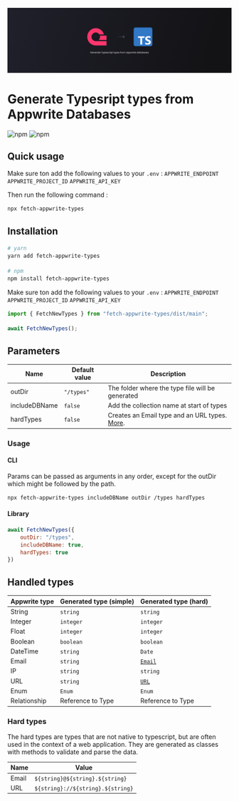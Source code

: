 ![fetch-appwrite-types banner](./readme-banner.jpg)

# Generate Typesript types from Appwrite Databases

![npm](https://img.shields.io/npm/dt/fetch-appwrite-types)
![npm](https://img.shields.io/npm/v/fetch-appwrite-types)

## Quick usage
Make sure ton add the following values to your ```.env``` :
```APPWRITE_ENDPOINT```
```APPWRITE_PROJECT_ID```
```APPWRITE_API_KEY```

Then run the following command :

```bash
npx fetch-appwrite-types
```

## Installation
```bash
# yarn
yarn add fetch-appwrite-types

# npm
npm install fetch-appwrite-types
```

Make sure ton add the following values to your ```.env``` :
```APPWRITE_ENDPOINT```
```APPWRITE_PROJECT_ID```
```APPWRITE_API_KEY```

```javascript
import { FetchNewTypes } from "fetch-appwrite-types/dist/main";

await FetchNewTypes();
```

## Parameters
| Name    | Default value            | Description                                       |
|---------|--------------------------|---------------------------------------------------|
| outDir  | ```"/types"``` | The folder where the type file will be generated  |
| includeDBName | ```false```              | Add the collection name at start of types         |
| hardTypes   | ```false```              | Creates an Email type and an URL types. [More](#hard-types). |

### Usage
#### CLI
Params can be passed as arguments in any order, except for the outDir which might be followed by the path.
```bash
npx fetch-appwrite-types includeDBName outDir /types hardTypes
```

#### Library
```javascript
await FetchNewTypes({
    outDir: "/types",
    includeDBName: true,
    hardTypes: true
})
```

## Handled types

| Appwrite type | Generated type (simple) | Generated type (hard)      |
|---------------|-------------------------|----------------------------|
| String        | ```string```                  | ```string```               |
| Integer       | ```integer```                 | ```integer```              |
| Float         | ```integer```                 | ```integer```              |
| Boolean       | ```boolean```                 | ```boolean```              |
| DateTime      | ```string```                  | ```Date```                 |
| Email         | ```string```                  | [```Email```](#hard-types) |
| IP            | ```string```                  | ```string```               |
| URL           | ```string```                  | [```URL```](#hard-types)   |
| Enum          | ```Enum```                    | ```Enum```                 |
| Relationship  | Reference to Type       | Reference to Type          |

### Hard types
The hard types are types that are not native to typescript, but are often used in the context of a web application. They are generated as classes with methods to validate and parse the data.

| Name | Value |
|------|-------|
| Email | ```${string}@${string}.${string}``` |
| URL | ```${string}://${string}.${string}``` |
